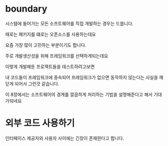 # boundary

시스템에 들어가는 모든 소프트웨어를 직접 개발하는 경우는 드뭅니다.

때로는 패키지를 떄로는 오픈소스를 사용하는데요

요즘 가장 많이 고민하는 부분이기도 합니다.

주로 개발생산성을 위해 프레임워크를 선택하게되는데요

이렇게 개발해둔 프로젝트들을 테스트하려고보면

내 코드들이 프레임워크에 종속되어 프레임워크가 없으면 동작하지 않는다는 사실을 깨닫게 되어서 그런것 같습니다.


이 8장에서는 소프트웨어의 경계를 깔끔하게 처리하는 기법을 설명해준다고 해서 기대가되네요

# 외부 코드 사용하기

인터페이스 제공자와 사용자 사이에는 긴장이 존재한다고 합니다.
